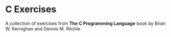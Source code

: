 # C Exercises
A collection of exercises from **The C Programming Language** book by Brian W. Kernighan and Dennis M. Ritchie
